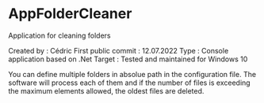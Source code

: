 # AppFolderCleaner
 Application for cleaning folders

Created by : Cédric
First public commit : 12.07.2022
Type : Console application based on .Net
Target : Tested and maintained for Windows 10

You can define multiple folders in absolue path in the configuration file.
The software will process each of them and if the number of files is exceeding the maximum elements allowed, the oldest files are deleted.